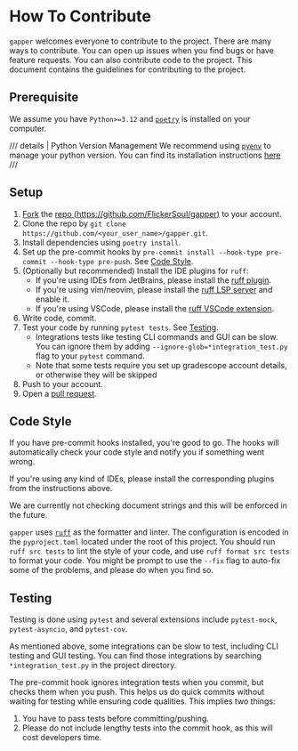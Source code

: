 # How To Contribute

`gapper` welcomes everyone to contribute to the project. There are many ways to contribute. 
You can open up issues when you find bugs or have feature requests. You can also contribute
code to the project. This document contains the guidelines for contributing to the project.

## Prerequisite

We assume you have `Python>=3.12` and [`poetry`](https://python-poetry.org/) is installed on your computer. 

/// details | Python Version Management
We recommend using [`pyenv`](https://github.com/pyenv/pyenv) to manage your python version. 
You can find its installation instructions [here](https://github.com/pyenv/pyenv?tab=readme-ov-file#installation)
///

## Setup

1. [Fork](https://docs.github.com/en/get-started/quickstart/fork-a-repo) the [repo (https://github.com/FlickerSoul/gapper)](https://github.com/FlickerSoul/gapper) to your account.
2. Clone the repo by `git clone https://github.com/<your_user_name>/gapper.git`.
3. Install dependencies using `poetry install`.
4. Set up the pre-commit hooks by `pre-commit install --hook-type pre-commit --hook-type pre-push`. See <a href="#code-style">Code Style</a>.
5. (Optionally but recommended) Install the IDE plugins for `ruff`:
   - If you're using IDEs from JetBrains, please install the [ruff plugin](https://plugins.jetbrains.com/plugin/20574-ruff). 
   - If you're using vim/neovim, please install the [ruff LSP server](https://github.com/astral-sh/ruff-lsp) and enable it.
   - If you're using VSCode, please install the [ruff VSCode extension](https://marketplace.visualstudio.com/items?itemName=charliermarsh.ruff).
6. Write code, commit.
7. Test your code by running `pytest tests`. See <a href="#testing">Testing</a>.
    - Integrations tests like testing CLI commands and GUI can be slow. You can ignore them by adding 
      `--ignore-glob=*integration_test.py` flag to your `pytest` command. 
    - Note that some tests require you set up gradescope account details, or otherwise they will be skipped
8. Push to your account.
9. Open a [pull request](https://docs.github.com/en/pull-requests/collaborating-with-pull-requests/proposing-changes-to-your-work-with-pull-requests/about-pull-requests).

## Code Style

If you have pre-commit hooks installed, you're good to go. 
The hooks will automatically check your code style and notify you if something went wrong. 

If you're using any kind of IDEs, please install the corresponding plugins from the instructions above. 

We are currently not checking document strings and this will be enforced in the future.

`gapper` uses [`ruff`](https://github.com/astral-sh/ruff?tab=readme-ov-file) as the formatter and linter. 
The configuration is encoded in the `pyproject.toml` located under the root of this project. You should run 
`ruff src tests` to lint the style of your code, and use `ruff format src tests` to format your code. 
You might be prompt to use the `--fix` flag to auto-fix some of the problems, and please do when you find so. 

## Testing

Testing is done using `pytest` and several extensions include `pytest-mock`, `pytest-asyncio`, and `pytest-cov`. 

As mentioned above, some integrations can be slow to test, including CLI testing and GUI testing. You can find those 
integrations by searching `*integration_test.py` in the project directory. 

The pre-commit hook ignores integration tests when you commit, but checks them when you push. This helps us do quick 
commits without waiting for testing while ensuring code qualities. This implies two things: 

1. You have to pass tests before committing/pushing.
2. Please do not include lengthy tests into the commit hook, as this will cost developers time. 
